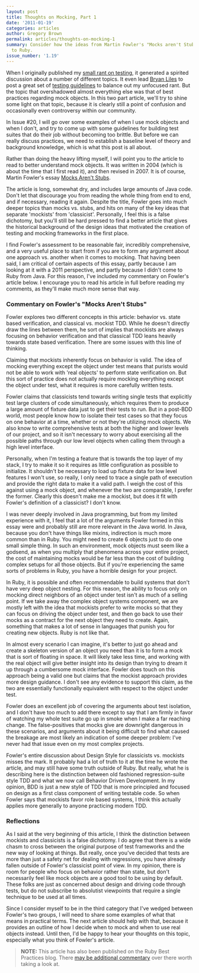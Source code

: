 ```yaml
---
layout: post
title: Thoughts on Mocking, Part 1
date: '2011-01-19'
categories: articles
author: Gregory Brown
permalink: articles/thoughts-on-mocking-1
summary: Consider how the ideas from Martin Fowler's "Mocks aren't Stubs" can be applied
  to Ruby.
issue_number: '1.19'
---
```


When I originally published my [small rant on testing](http://practicingruby.com/articles/47), it generated a spirited discussion about a number of different topics. It even lead [Bryan Liles](http://twitter.com/bryanl) to post a great set of [testing guidelines](https://gist.github.com/785610) to balance out my unfocused rant. But the topic that overshadowed almost everything else was that of best practices regarding mock objects. In this two part article, we'll try to shine some light on that topic, because it is clearly still a point of confusion and occasionally even controversy within our community.

In Issue #20, I will go over some examples of when I use mock objects and when I don't, and try to come up with some guidelines for building test suites that do their job without becoming too brittle. But before we can really discuss practices, we need to establish a baseline level of theory and background knowledge, which is what this post is all about.

Rather than doing the heavy lifting myself, I will point you to *the* article to read to better understand mock objects. It was written in 2004 (which is about the time that I first read it), and then revised in 2007. It is of course, Martin Fowler's essay [Mocks Aren't Stubs](http://martinfowler.com/articles/mocksArentStubs.html).

The article is long, somewhat dry, and includes large amounts of Java code. Don't let that discourage you from reading the whole thing from end to end, and if necessary, reading it again. Despite the title, Fowler goes into much deeper topics than mocks vs. stubs, and hits on many of the key ideas that separate 'mockists' from 'classicist'. Personally, I feel this is a false dichotomy, but you'll still be hard pressed to find a better article that gives the historical background of the design ideas that motivated the creation of testing and mocking frameworks in the first place.

I find Fowler's assessment to be reasonable fair, incredibly comprehensive, and a very useful place to start from if you are to form any argument about one approach vs. another when it comes to mocking. That having been said, I am critical of certain aspects of this essay, partly because I am looking at it with a 2011 perspective, and partly because I didn't come to Ruby from Java. For this reason, I've included my commentary on Fowler's article below. I encourage you to read his article in full before reading my comments, as they'll make much more sense that way.

### Commentary on Fowler's "Mocks Aren't Stubs"

Fowler explores two different concepts in this article: behavior vs. state based verification, and classical vs. mockist TDD. While he doesn't directly draw the lines between them, he sort of implies that mockists are always focusing on behavior verification and that classical TDD leans heavily towards state based verification. There are some issues with this line of thinking.

Claiming that mockists inherently focus on behavior is valid. The idea of mocking everything except the object under test means that purists would not be able to work with 'real objects' to perform state verification on. But this sort of practice does not actually require mocking everything except the object under test, what it requires is more carefully written tests.

Fowler claims that classicists tend towards writing single tests that explicitly test large clusters of code simultaneously, which requires them to produce a large amount of fixture data just to get their tests to run. But in a post-BDD world, most people know how to isolate their test cases so that they focus on one behavior at a time, whether or not they're utilizing mock objects. We also know to write comprehensive tests at both the higher and lower levels of our project, and so it isn't necessary to worry about exercising all the possible paths through our low level objects when calling them through a high level interface.

Personally, when I'm testing a feature that is towards the top layer of my stack, I try to make it so it requires as little configuration as possible to initialize. It shouldn't be necessary to load up fixture data for low level features I won't use, so really, I only need to trace a single path of execution and provide the right data to make it a valid path. I weigh the cost of this against using a mock object, and whenever the two are comparable, I prefer the former. Clearly this doesn't make me a mockist, but does it fit with Fowler's definition of a classicist? I don't know.

I was never deeply involved in Java programming, but from my limited experience with it, I feel that a lot of the arguments Fowler formed in this essay were and probably still are more relevant in the Java world. In Java, because you don't have things like mixins, indirection is much more common than in Ruby. You might need to create 6 objects just to do one small simple thing. In such an environment, mock objects must seem like a godsend, as when you multiply that phenomena across your entire project, the cost of maintaining mocks would be far less than the cost of building complex setups for all those objects. But if you're experiencing the same sorts of problems in Ruby, you have a horrible design for your project.

In Ruby, it is possible and often recommendable to build systems that don't have very deep object nesting. For this reason, the ability to focus only on mocking direct neighbors of an object under test isn't as much of a selling point. If we take away the complex object systems component, we are mostly left with the idea that mockists prefer to write mocks so that they can focus on driving the object under test, and then go back to use their mocks as a contract for the next object they need to create. Again, something that makes a lot of sense in languages that punish you for creating new objects. Ruby is not like that.

In almost every scenario I can imagine, it's better to just go ahead and create a skeleton version of an object you need than it is to form a mock that is sort of floating in space. It will likely take less time, and working with the real object will give better insight into its design than trying to dream it up through a cumbersome mock interface. Fowler does touch on this approach being a valid one but claims that the mockist approach provides more design guidance. I don't see any evidence to support this claim, as the two are essentially functionally equivalent with respect to the object under test.

Fowler does an excellent job of covering the arguments about test isolation, and I don't have too much to add there except to say that I am firmly in favor of watching my whole test suite go up in smoke when I make a far reaching change. The false-positives that mocks give are downright dangerous in these scenarios, and arguments about it being difficult to find what caused the breakage are most likely an indication of some deeper problem: I've never had that issue even on my most complex projects.

Fowler's entire discussion about Design Style for classicists vs. mockists misses the mark. It probably had a lot of truth to it at the time he wrote the article, and may still have some truth outside of Ruby. But really, what he is describing here is the distinction between old fashioned regression-suite style TDD and what we now call Behavior Driven Development. In my opinion, BDD is just a new style of TDD that is more principled and focused on design as a first class component of writing testable code. So when Fowler says that mockists favor role based systems, I think this actually applies more generally to anyone practicing modern TDD.

### Reflections

As I said at the very beginning of this article, I think the distinction between mockists and classicists is a false dichotomy. I do agree that there is a wide chasm to cross between the original purpose of test frameworks and the new way of looking at things. But really, once you've decided that tests are more than just a safety net for dealing with regressions, you have already fallen outside of Fowler's classicist point of view. In my opinion, there is room for people who focus on behavior rather than state, but don't necessarily feel like mock objects are a good tool to be using by default. These folks are just as concerned about design and driving code through tests, but do not subscribe to absolutist viewpoints that require a single technique to be used at all times.

Since I consider myself to be in the third category that I've wedged between Fowler's two groups, I will need to share some examples of what that means in practical terms. The next article should help with that, because it provides an outline of how I decide when to mock and when to use real objects instead. Until then, I'd be happy to hear your thoughts on this topic, especially what you think of Fowler's article.

  
> **NOTE:** This article has also been published on the Ruby Best Practices blog. There [may be additional commentary](http://blog.rubybestpractices.com/posts/gregory/051-issue-19-thoughts-on-mocking.html#disqus_thread) 
over there worth taking a look at.

